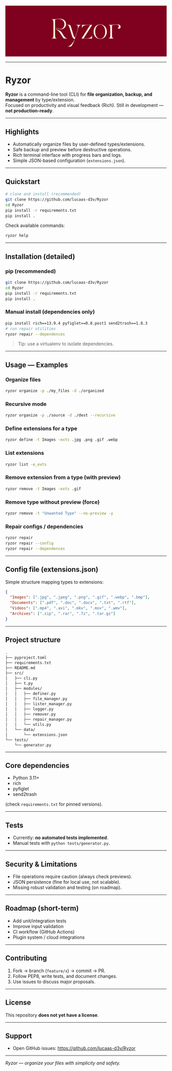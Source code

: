![Ryzor Logo](assets/Ryzor_Banner.png)

---

# Ryzor

**Ryzor** is a command-line tool (CLI) for **file organization, backup, and management** by type/extension.  
Focused on productivity and visual feedback (Rich). Still in development — **not production-ready**.

---

## Highlights
- Automatically organize files by user-defined types/extensions.
- Safe backup and preview before destructive operations.
- Rich terminal interface with progress bars and logs.
- Simple JSON-based configuration (`extensions.json`).

---

## Quickstart

```bash
# clone and install (recommended)
git clone https://github.com/lucaas-d3v/Ryzor
cd Ryzor
pip install -r requirements.txt
pip install .
```

Check available commands:
```bash
ryzor help
```

---

## Installation (detailed)

### pip (recommended)
```bash
git clone https://github.com/lucaas-d3v/Ryzor
cd Ryzor
pip install -r requirements.txt
pip install .
```

### Manual install (dependencies only)
```bash
pip install rich==13.9.4 pyfiglet==0.8.post1 send2trash==1.8.3
# run repair utilities
ryzor repair --dependences
```

> Tip: use a virtualenv to isolate dependencies.

---

## Usage — Examples

### Organize files
```bash
ryzor organize -p ./my_files -d ./organized
```

### Recursive mode
```bash
ryzor organize -p ./source -d ./dest --recursive
```

### Define extensions for a type
```bash
ryzor define -t Images -exts .jpg .png .gif .webp
```

### List extensions
```bash
ryzor list -e_exts
```

### Remove extension from a type (with preview)
```bash
ryzor remove -t Images -exts .gif
```

### Remove type without preview (force)
```bash
ryzor remove -t "Unwanted Type" --no-preview -y
```

### Repair configs / dependencies
```bash
ryzor repair
ryzor repair --config
ryzor repair --dependences
```

---

## Config file (extensions.json)
Simple structure mapping types to extensions:
```json
{
  "Images": [".jpg", ".jpeg", ".png", ".gif", ".webp", ".bmp"],
  "Documents": [".pdf", ".doc", ".docx", ".txt", ".rtf"],
  "Videos": [".mp4", ".avi", ".mkv", ".mov", ".wmv"],
  "Archives": [".zip", ".rar", ".7z", ".tar.gz"]
}
```

---

## Project structure
```
.
├── pyproject.toml
├── requirements.txt
├── README.md
├── src/
│   ├── cli.py
│   ├── t.py
│   ├── modules/
│   │   ├── definer.py
│   │   ├── file_manager.py
│   │   ├── lister_manager.py
│   │   ├── logger.py
│   │   ├── remover.py
│   │   ├── repair_manager.py
│   │   └── utils.py
│   └── data/
│       └── extensions.json
└── tests/
    └── generator.py
```

---

## Core dependencies
- Python 3.11+
- rich
- pyfiglet
- send2trash

(check `requirements.txt` for pinned versions).

---

## Tests
- Currently: **no automated tests implemented**.  
- Manual tests with `python tests/generator.py`.

---

## Security & Limitations
- File operations require caution (always check previews).
- JSON persistence (fine for local use, not scalable).
- Missing robust validation and testing (on roadmap).

---

## Roadmap (short-term)
- Add unit/integration tests
- Improve input validation
- CI workflow (GitHub Actions)
- Plugin system / cloud integrations

---

## Contributing
1. Fork → branch (`feature/x`) → commit → PR.
2. Follow PEP8, write tests, and document changes.
3. Use issues to discuss major proposals.

---

## License
This repository **does not yet have a license**.

---

## Support
- Open GitHub issues: https://github.com/lucaas-d3v/Ryzor

---

*Ryzor — organize your files with simplicity and safety.*
